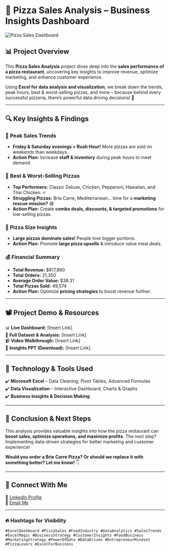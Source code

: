 # 🍕 Pizza Sales Analysis – Business Insights Dashboard  

![Pizza Sales Dashboard](Insert_Image_Link_Here)  

## 📊 Project Overview  

This **Pizza Sales Analysis** project dives deep into the **sales performance of a pizza restaurant**, uncovering key insights to improve revenue, optimize marketing, and enhance customer experience.  

Using **Excel for data analysis and visualization**, we break down the trends, peak hours, best & worst-selling pizzas, and more – because behind every successful pizzeria, there’s powerful data driving decisions! 🚀  

---

## 🔍 **Key Insights & Findings**  

### 📅 **Peak Sales Trends**  
- **Friday & Saturday evenings = Rush Hour!** More pizzas are sold on weekends than weekdays.  
- **Action Plan:** Increase **staff & inventory** during peak hours to meet demand.  

### 🍕 **Best & Worst-Selling Pizzas**  
- **Top Performers:** Classic Deluxe, Chicken, Pepperoni, Hawaiian, and Thai Chicken. 🔥  
- **Struggling Pizzas:** Brie Carre, Mediterranean… time for a **marketing rescue mission?** 😅  
- **Action Plan:** Create **combo deals, discounts, & targeted promotions** for low-selling pizzas.  

### 📏 **Pizza Size Insights**  
- **Large pizzas dominate sales!** People love bigger portions.  
- **Action Plan:** Promote **large pizza upsells** & introduce value meal deals.  

### 💰 **Financial Summary**  
- **Total Revenue:** $817,860  
- **Total Orders:** 21,350  
- **Average Order Value:** $38.31  
- **Total Pizzas Sold:** 49,574  
- **Action Plan:** Optimize **pricing strategies** to boost revenue further.  

---

## 📽️ **Project Demo & Resources**  

📊 **Live Dashboard:** [Insert Link]  
📂 **Full Dataset & Analysis:** [Insert Link]  
📹 **Video Walkthrough:** [Insert Link]  
📜 **Insights PPT (Download):** [Insert Link]  

---

## 🚀 **Technology & Tools Used**  
✔️ **Microsoft Excel** – Data Cleaning, Pivot Tables, Advanced Formulas  
✔️ **Data Visualization** – Interactive Dashboard, Charts & Graphs  
✔️ **Business Insights & Decision Making**  

---

## 📌 **Conclusion & Next Steps**  
This analysis provides valuable insights into how the pizza restaurant can **boost sales, optimize operations, and maximize profits**. The next step? Implementing data-driven strategies for better marketing and customer experience!  

**Would you order a Brie Carre Pizza? Or should we replace it with something better? Let me know!** 👇  

---

## 🔗 **Connect With Me**  
💼 [LinkedIn Profile](https://www.linkedin.com/in/anurag-mishra-b17051288/)  
📧 [Email Me](mailto:anuragmishrably800@gmail.com)  


---

### 🔥 **Hashtags for Visibility**  

`#ExcelDashboard #PizzaSales #FoodIndustry #DataAnalytics #SalesTrends #ExcelMagic #BusinessStrategy #CustomerInsights #FoodBusiness #MarketingStrategy #PowerOfData #DataDriven #EntrepreneurMindset #PizzaLovers #ExcelForBusiness`  
